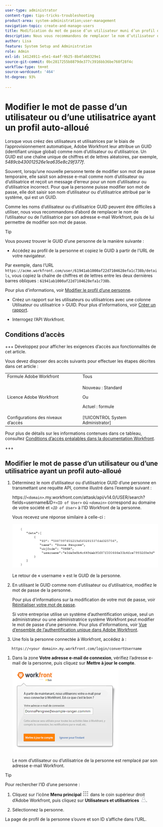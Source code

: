 ```yaml
---
user-type: administrator
content-type: tips-tricks-troubleshooting
product-area: system-administration;user-management
navigation-topic: create-and-manage-users
title: Modification du mot de passe d’un utilisateur muni d’un profil d’approvisionnement automatique
description: Nous vous recommandons de remplacer le nom d’utilisateur d’un nouvel utilisateur par son adresse électronique Workfront, puis de lui permettre de modifier son mot de passe.
author: Lisa
feature: System Setup and Administration
role: Admin
exl-id: 14124911-e5e1-4a4f-9b25-8b4fab0329e1
source-git-commit: 0bc2817255b8879de377c3916bb36be760f28f4c
workflow-type: tm+mt
source-wordcount: '464'
ht-degree: 93%

---
```


# Modifier le mot de passe d’un utilisateur ou d’une utilisatrice ayant un profil auto-alloué

Lorsque vous créez des utilisateurs et utilisatrices par le biais de l’approvisionnement automatique, Adobe Workfront leur attribue un GUID (identifiant unique global) comme nom d’utilisateur ou d’utilisatrice. Un GUID est une chaîne unique de chiffres et de lettres aléatoires, par exemple, *5489cb430012526e1ea635e8c29f377f*.

Souvent, lorsqu’une nouvelle personne tente de modifier son mot de passe temporaire, elle saisit son adresse e-mail comme nom d’utilisateur ou d’utilisatrice et reçoit un message d’erreur pour un nom d’utilisateur ou d’utilisatrice incorrect. Pour que la personne puisse modifier son mot de passe, elle doit saisir son nom d’utilisateur ou d’utilisatrice attribué par le système, qui est un GUID.

Comme les noms d’utilisateur ou d’utilisatrice GUID peuvent être difficiles à utiliser, nous vous recommandons d’abord de remplacer le nom de l’utilisateur ou de l’utilisatrice par son adresse e-mail Workfront, puis de lui permettre de modifier son mot de passe.

>[!TIP]
>
>Vous pouvez trouver le GUID d’une personne de la manière suivante :
>
>* Accédez au profil de la personne et copiez le GUID à partir de l’URL de votre navigateur.
>
>  Par exemple, dans l’URL `https://acme.workfront.com/user/61941ab1000af22d7104628efa1c738b/details`, vous copiez la chaîne de chiffres et de lettres entre les deux dernières barres obliques : `61941ab1000af22d7104628efa1c738b`.
>
>  Pour plus d’informations, voir [Modifier le profil d’une personne](../../../administration-and-setup/add-users/create-and-manage-users/edit-a-users-profile.md).
>
>* Créez un rapport sur les utilisateurs ou utilisatrices avec une colonne Utilisateur ou utilisatrice > GUID. Pour plus d’informations, voir [Créer un rapport](../../../reports-and-dashboards/reports/creating-and-managing-reports/create-report.md).
>
>* Interrogez l’API Workfront.
>

## Conditions d’accès

+++ Développez pour afficher les exigences d’accès aux fonctionnalités de cet article.

Vous devez disposer des accès suivants pour effectuer les étapes décrites dans cet article :

<table style="table-layout:auto"> 
 <col> 
 <col> 
 <tbody> 
  <tr> 
   <td role="rowheader">Formule Adobe Workfront</td> 
   <td>Tous</td> 
  </tr> 
  <tr> 
  <tr> 
   <td role="rowheader">Licence Adobe Workfront</td> 
   <td><p>Nouveau : Standard</p>
       <p>Ou</p>
       <p>Actuel : formule</p></td>
  </tr> 
  </tr> 
  <tr> 
   <td role="rowheader">Configurations des niveaux d’accès</td> 
   <td>[!UICONTROL System Administrator]</td>
  </tr> 
 </tbody> 
</table>

Pour plus de détails sur les informations contenues dans ce tableau, consultez [Conditions d’accès préalables dans la documentation Workfront](/help/quicksilver/administration-and-setup/add-users/access-levels-and-object-permissions/access-level-requirements-in-documentation.md).

+++

## Modifier le mot de passe d’un utilisateur ou d’une utilisatrice ayant un profil auto-alloué

1. Déterminez le nom d’utilisateur ou d’utilisatrice GUID d’une personne en transmettant une requête API, comme illustré dans l’exemple suivant :

   https://`<domain>`.my.workfront.com/attask/api/v14.0/USER/search?fields=username&amp;ID=`<ID of User>` où *`<domain>`* correspond au domaine de votre société et *`<ID of User>`* à l’ID Workfront de la personne.

   Vous recevez une réponse similaire à celle-ci :

   ![](assets/get-guid.png)

   Le retour de « username » est le GUID de la personne.

1. En utilisant le GUID comme nom d’utilisateur ou d’utilisatrice, modifiez le mot de passe de la personne.

   Pour plus d’informations sur la modification de votre mot de passe, voir [Réinitialiser votre mot de passe](../../../workfront-basics/manage-your-account-and-profile/managing-your-workfront-account/reset-your-password.md).

   Si votre entreprise utilise un système d’authentification unique, seul un administrateur ou une administratrice système Workfront peut modifier le mot de passe d’une personne. Pour plus d’informations, voir [Vue d’ensemble de l’authentification unique dans Adobe Workfront](../../../administration-and-setup/add-users/single-sign-on/sso-in-workfront.md).

1. Une fois la personne connectée à Workfront, accédez à :

```
   https://<your domain>.my.workfront.com/login/convertUsername
```

1. Dans la zone **Votre adresse e-mail de connexion**, vérifiez l’adresse e-mail de la personne, puis cliquez sur **Mettre à jour le compte**.

   ![](assets/guidusername-350x272.png)

   Le nom d’utilisateur ou d’utilisatrice de la personne est remplacé par son adresse e-mail Workfront.

>[!TIP]
>
>Pour rechercher l’ID d’une personne :
>
>1. Cliquez sur l’icône **Menu principal** ![](assets/main-menu-icon.png) dans le coin supérieur droit d’Adobe Workfront, puis cliquez sur **Utilisateurs et utilisatrices** ![](assets/users-icon-in-main-menu.png).
>
>1. Sélectionnez la personne.
>
>   La page de profil de la personne s’ouvre et son ID s’affiche dans l’URL.
>
